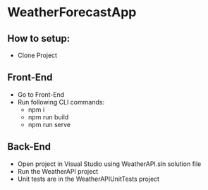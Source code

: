 # WeatherForecastApp

## How to setup:

* Clone Project

## Front-End

* Go to Front-End
* Run following CLI commands:
    * npm i
    * npm run build
    * npm run serve

## Back-End

* Open project in Visual Studio using WeatherAPI.sln solution file
* Run the WeatherAPI project
* Unit tests are in the WeatherAPIUnitTests project
